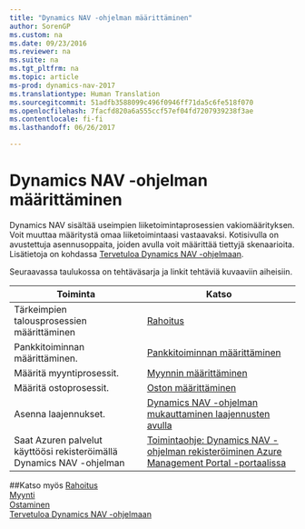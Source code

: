 ```yaml
---
title: "Dynamics NAV -ohjelman määrittäminen"
author: SorenGP
ms.custom: na
ms.date: 09/23/2016
ms.reviewer: na
ms.suite: na
ms.tgt_pltfrm: na
ms.topic: article
ms-prod: dynamics-nav-2017
ms.translationtype: Human Translation
ms.sourcegitcommit: 51adfb3588099c496f0946ff71da5c6fe518f070
ms.openlocfilehash: 7facfd820a6a555ccf57ef04fd7207939238f3ae
ms.contentlocale: fi-fi
ms.lasthandoff: 06/26/2017

---
```


# <a name="set-up-your-dynamics-nav"></a>Dynamics NAV -ohjelman määrittäminen
Dynamics NAV sisältää useimpien liiketoimintaprosessien vakiomäärityksen. Voit muuttaa määritystä omaa liiketoimintaasi vastaavaksi.
Kotisivulla on avustettuja asennusoppaita, joiden avulla voit määrittää tiettyjä skenaarioita. Lisätietoja on kohdassa [Tervetuloa Dynamics NAV -ohjelmaan](across-get-started.md).  

Seuraavassa taulukossa on tehtäväsarja ja linkit tehtäviä kuvaaviin aiheisiin.

| Toiminta                                                                  | Katso                      |
|---------------------------------------------------------------------|--------------------------|
|Tärkeimpien talousprosessien määrittäminen|[Rahoitus](finance-setup-setup-finance-setup.md)|
|Pankkitoiminnan määrittäminen.|[Pankkitoiminnan määrittäminen](bank-setup-banking.md)|
|Määritä myyntiprosessit.|[Myynnin määrittäminen](sales-setup-sales.md)|
|Määritä ostoprosessit.|[Oston määrittäminen](purchasing-setup-purchasing.md)|
|Asenna laajennukset.|[Dynamics NAV -ohjelman mukauttaminen laajennusten avulla](ui-extensions.md)|
|Saat Azuren palvelut käyttöösi rekisteröimällä Dynamics NAV -ohjelman|[Toimintaohje: Dynamics NAV -ohjelman rekisteröiminen Azure Management Portal -portaalissa](ui-how-register-dynamics-nav-azure.md)|

##<a name="see-also"></a>Katso myös
[Rahoitus](finance-setup.md)  
[Myynti](sales-manage-sales.md)  
[Ostaminen](purchasing-manage-purchasing.md)  
[Tervetuloa Dynamics NAV -ohjelmaan](across-get-started.md)  

